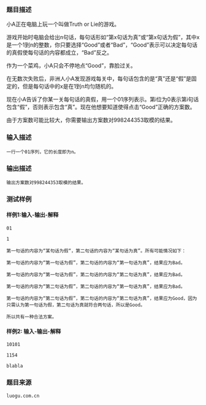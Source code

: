 ### 题目描述
小A正在电脑上玩一个叫做Truth or Lie的游戏。

游戏开始时电脑会给出n句话，每句话形如“第x句话为真”或“第x句话为假”，其中x是一个1到n的整数，你只要选择“Good”或者“Bad”，“Good”表示可以决定每句话的真假使每句话的内容都成立，“Bad”反之。

作为一个菜鸡，小A只会不停地点“Good”，靠脸过关。

在无数次失败后，非洲人小A发现游戏每关中，每句话包含的是“真”还是“假”是固定的，但是每句话中的x是在1到n均匀随机的。

现在小A告诉了你某一关每句话的真假，用一个01序列表示。第i位为0表示第i句话包含“假”，否则表示包含“真”。现在他想要知道使得点击“Good”正确的方案数。

由于方案数可能比较大，你需要输出方案数对998244353取模的结果。

### 输入描述

```
一行一个01序列，它的长度即为n。
```
### 输出描述

```
输出方案数对998244353取模的结果。
```

### 测试样例
#### 样例1:输入-输出-解释

```
01
```
```
1
```
```
第一句话的内容为“某句话为假“，第二句话的内容为“某句话为真”。所有可能情况如下：

第一句话的内容为“第一句话为假”，第二句话的内容为“第一句话为真”，结果应为Bad。

第一句话的内容为“第一句话为假”，第二句话的内容为“第二句话为真”，结果应为Bad。

第一句话的内容为“第二句话为假”，第二句话的内容为“第一句话为真”，结果应为Bad。

第一句话的内容为“第二句话为假”，第二句话的内容为“第二句话为真”，结果应为Good，因为只需认为第一句话为假，第二句话为真就符合两句话，所以是Good。

所以共有一种合法方案。
```
#### 样例2: 输入-输出-解释
```
10101
```
```
1154
```
```
blabla
```
### 题目来源  
`luogu.com.cn`